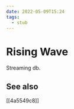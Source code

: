 ```yaml
---
date: 2022-05-09T15:24
tags: 
  - stub
---
```


# Rising Wave

Streaming db.

## See also

[[4a5549c8]]
